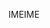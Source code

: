 <span data-ttu-id="b7b5f-101">IME</span><span class="sxs-lookup"><span data-stu-id="b7b5f-101">IME</span></span>